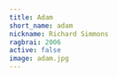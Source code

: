 ```yaml
---
title: Adam
short_name: adam
nickname: Richard Simmons
ragbrai: 2006
active: false
image: adam.jpg
---
```

